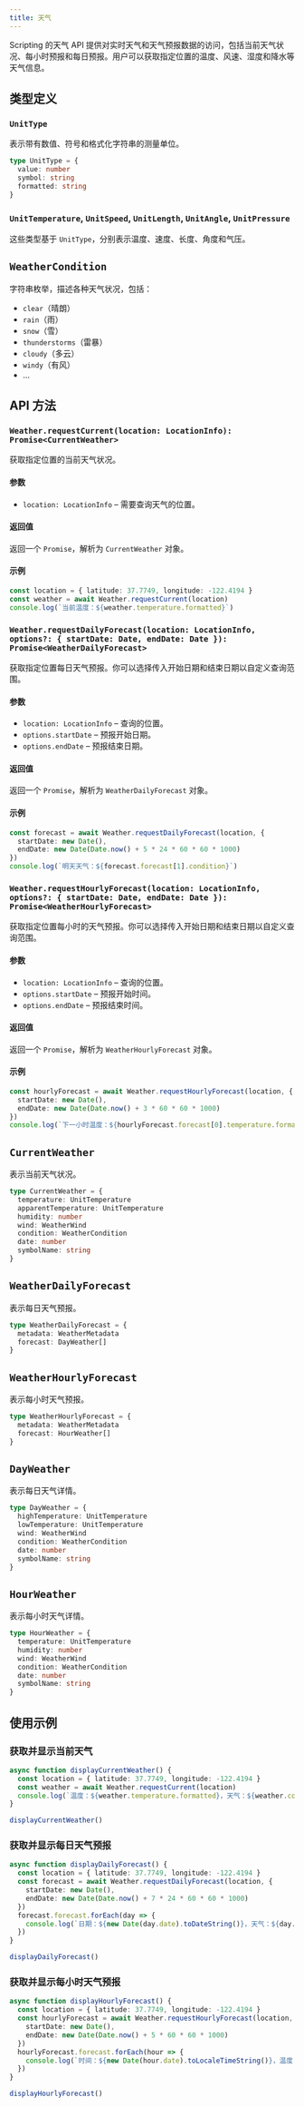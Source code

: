 ```yaml
---
title: 天气
---
```

Scripting 的天气 API 提供对实时天气和天气预报数据的访问，包括当前天气状况、每小时预报和每日预报。用户可以获取指定位置的温度、风速、湿度和降水等天气信息。

## 类型定义

### `UnitType`
表示带有数值、符号和格式化字符串的测量单位。

```ts
type UnitType = {
  value: number
  symbol: string
  formatted: string
}
```

### `UnitTemperature`, `UnitSpeed`, `UnitLength`, `UnitAngle`, `UnitPressure`
这些类型基于 `UnitType`，分别表示温度、速度、长度、角度和气压。


## `WeatherCondition`
字符串枚举，描述各种天气状况，包括：

- `clear`（晴朗）
- `rain`（雨）
- `snow`（雪）
- `thunderstorms`（雷暴）
- `cloudy`（多云）
- `windy`（有风）
- ...


## API 方法

### `Weather.requestCurrent(location: LocationInfo): Promise<CurrentWeather>`
获取指定位置的当前天气状况。

#### 参数
- `location: LocationInfo` – 需要查询天气的位置。

#### 返回值
返回一个 `Promise`，解析为 `CurrentWeather` 对象。

#### 示例
```ts
const location = { latitude: 37.7749, longitude: -122.4194 }
const weather = await Weather.requestCurrent(location)
console.log(`当前温度：${weather.temperature.formatted}`)
```


### `Weather.requestDailyForecast(location: LocationInfo, options?: { startDate: Date, endDate: Date }): Promise<WeatherDailyForecast>`
获取指定位置每日天气预报。你可以选择传入开始日期和结束日期以自定义查询范围。

#### 参数
- `location: LocationInfo` – 查询的位置。
- `options.startDate` – 预报开始日期。
- `options.endDate` – 预报结束日期。

#### 返回值
返回一个 `Promise`，解析为 `WeatherDailyForecast` 对象。

#### 示例
```ts
const forecast = await Weather.requestDailyForecast(location, {
  startDate: new Date(),
  endDate: new Date(Date.now() + 5 * 24 * 60 * 60 * 1000)
})
console.log(`明天天气：${forecast.forecast[1].condition}`)
```


### `Weather.requestHourlyForecast(location: LocationInfo, options?: { startDate: Date, endDate: Date }): Promise<WeatherHourlyForecast>`
获取指定位置每小时的天气预报。你可以选择传入开始日期和结束日期以自定义查询范围。

#### 参数
- `location: LocationInfo` – 查询的位置。
- `options.startDate` – 预报开始时间。
- `options.endDate` – 预报结束时间。

#### 返回值
返回一个 `Promise`，解析为 `WeatherHourlyForecast` 对象。

#### 示例
```ts
const hourlyForecast = await Weather.requestHourlyForecast(location, {
  startDate: new Date(),
  endDate: new Date(Date.now() + 3 * 60 * 60 * 1000)
})
console.log(`下一小时温度：${hourlyForecast.forecast[0].temperature.formatted}`)
```


## `CurrentWeather`
表示当前天气状况。

```ts
type CurrentWeather = {
  temperature: UnitTemperature
  apparentTemperature: UnitTemperature
  humidity: number
  wind: WeatherWind
  condition: WeatherCondition
  date: number
  symbolName: string
}
```


## `WeatherDailyForecast`
表示每日天气预报。

```ts
type WeatherDailyForecast = {
  metadata: WeatherMetadata
  forecast: DayWeather[]
}
```


## `WeatherHourlyForecast`
表示每小时天气预报。

```ts
type WeatherHourlyForecast = {
  metadata: WeatherMetadata
  forecast: HourWeather[]
}
```


## `DayWeather`
表示每日天气详情。

```ts
type DayWeather = {
  highTemperature: UnitTemperature
  lowTemperature: UnitTemperature
  wind: WeatherWind
  condition: WeatherCondition
  date: number
  symbolName: string
}
```


## `HourWeather`
表示每小时天气详情。

```ts
type HourWeather = {
  temperature: UnitTemperature
  humidity: number
  wind: WeatherWind
  condition: WeatherCondition
  date: number
  symbolName: string
}
```


## 使用示例

### 获取并显示当前天气
```ts
async function displayCurrentWeather() {
  const location = { latitude: 37.7749, longitude: -122.4194 }
  const weather = await Weather.requestCurrent(location)
  console.log(`温度：${weather.temperature.formatted}，天气：${weather.condition}`)
}

displayCurrentWeather()
```

### 获取并显示每日天气预报
```ts
async function displayDailyForecast() {
  const location = { latitude: 37.7749, longitude: -122.4194 }
  const forecast = await Weather.requestDailyForecast(location, {
    startDate: new Date(),
    endDate: new Date(Date.now() + 7 * 24 * 60 * 60 * 1000)
  })
  forecast.forecast.forEach(day => {
    console.log(`日期：${new Date(day.date).toDateString()}，天气：${day.condition}`)
  })
}

displayDailyForecast()
```

### 获取并显示每小时天气预报
```ts
async function displayHourlyForecast() {
  const location = { latitude: 37.7749, longitude: -122.4194 }
  const hourlyForecast = await Weather.requestHourlyForecast(location, {
    startDate: new Date(),
    endDate: new Date(Date.now() + 5 * 60 * 60 * 1000)
  })
  hourlyForecast.forecast.forEach(hour => {
    console.log(`时间：${new Date(hour.date).toLocaleTimeString()}，温度：${hour.temperature.formatted}`)
  })
}

displayHourlyForecast()
```